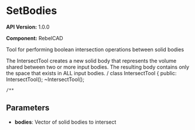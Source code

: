 # SetBodies

**API Version:** 1.0.0

**Component:** RebelCAD

Tool for performing boolean intersection operations between solid bodies

The IntersectTool creates a new solid body that represents the volume shared
between two or more input bodies. The resulting body contains only the space
that exists in ALL input bodies.
/
class IntersectTool {
public:
    IntersectTool();
    ~IntersectTool();

    /**

## Parameters

- **bodies**: Vector of solid bodies to intersect

